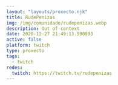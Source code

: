 ```yaml
---
layout: "layouts/proxecto.njk"
title: RudePenizas
img: /img/comunidade/rudepenizas.webp
description: Out of context
date: 2020-12-27 21:49:13.590893
active: false
platform: twitch
type: proxecto
tags:
  - twitch
redes:
  twitch: https://twitch.tv/rudepenizas
---
```

